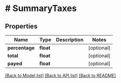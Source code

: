 # # SummaryTaxes

## Properties

Name | Type | Description | Notes
------------ | ------------- | ------------- | -------------
**percentage** | **float** |  | [optional] 
**total** | **float** |  | [optional] 
**payed** | **float** |  | [optional] 

[[Back to Model list]](../../README.md#documentation-for-models) [[Back to API list]](../../README.md#documentation-for-api-endpoints) [[Back to README]](../../README.md)


